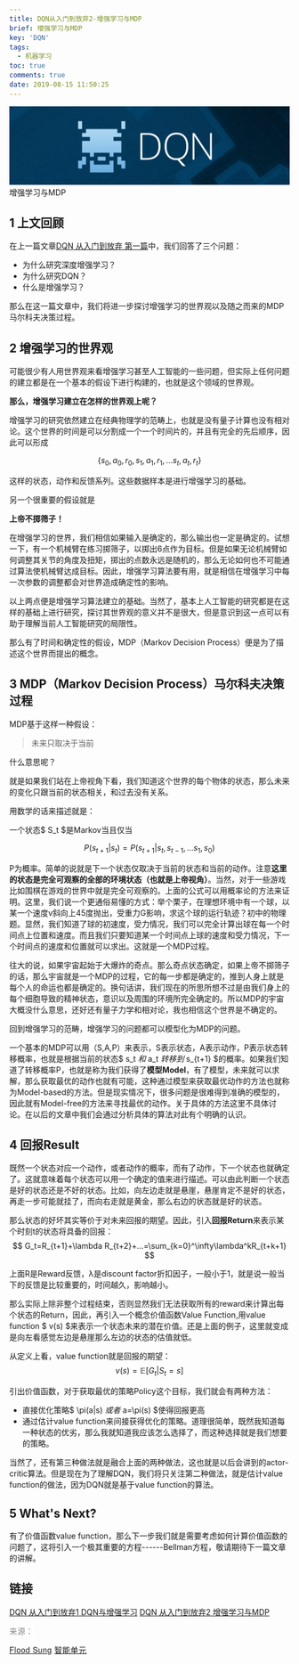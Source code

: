 ```yaml
---
title: DQN从入门到放弃2-增强学习与MDP
brief: 增强学习与MDP
key: 'DQN'
tags:
  - 机器学习
toc: true
comments: true
date: 2019-08-15 11:50:25
---
```


![](/pic/11/bg.jpg)
增强学习与MDP

<!-- more -->

## 1 上文回顾

在上一篇文章[DQN 从入门到放弃 第一篇](https://zhuanlan.zhihu.com/p/21262246?refer=intelligentunit)中，我们回答了三个问题：

*   为什么研究深度增强学习？
*   为什么研究DQN？
*   什么是增强学习？

那么在这一篇文章中，我们将进一步探讨增强学习的世界观以及随之而来的MDP马尔科夫决策过程。

## 2 增强学习的世界观

可能很少有人用世界观来看增强学习甚至人工智能的一些问题，但实际上任何问题的建立都是在一个基本的假设下进行构建的，也就是这个领域的世界观。

**那么，增强学习建立在怎样的世界观上呢？**

增强学习的研究依然建立在经典物理学的范畴上，也就是没有量子计算也没有相对论。这个世界的时间是可以分割成一个一个时间片的，并且有完全的先后顺序，因此可以形成

$$ \lbrace s_0,a_0,r_0,s_1,a_1,r_1,...s_t,a_t,r_t \rbrace $$

这样的状态，动作和反馈系列。这些数据样本是进行增强学习的基础。

另一个很重要的假设就是

**上帝不掷筛子！**

在增强学习的世界，我们相信如果输入是确定的，那么输出也一定是确定的。试想一下，有一个机械臂在练习掷筛子，以掷出6点作为目标。但是如果无论机械臂如何调整其关节的角度及扭矩，掷出的点数永远是随机的，那么无论如何也不可能通过算法使机械臂达成目标。因此，增强学习算法要有用，就是相信在增强学习中每一次参数的调整都会对世界造成确定性的影响。

以上两点便是增强学习算法建立的基础。当然了，基本上人工智能的研究都是在这样的基础上进行研究，探讨其世界观的意义并不是很大，但是意识到这一点可以有助于理解当前人工智能研究的局限性。

那么有了时间和确定性的假设，MDP（Markov Decision Process）便是为了描述这个世界而提出的概念。

## 3 MDP（Markov Decision Process）马尔科夫决策过程

MDP基于这样一种假设：
> 未来只取决于当前

什么意思呢？

就是如果我们站在上帝视角下看，我们知道这个世界的每个物体的状态，那么未来的变化只跟当前的状态相关，和过去没有关系。

用数学的话来描述就是：

一个状态$ S_t $是Markov当且仅当

$$ P(s_{t+1}|s_t)=P(s_{t+1}|s_t,s_{t-1},...s_1,s_0) $$

P为概率。简单的说就是下一个状态仅取决于当前的状态和当前的动作。注意**这里的状态是完全可观察的全部的环境状态（也就是上帝视角）**。当然，对于一些游戏比如围棋在游戏的世界中就是完全可观察的。上面的公式可以用概率论的方法来证明。这里，我们说一个更通俗易懂的方式：举个栗子，在理想环境中有一个球，以某一个速度v斜向上45度抛出，受重力G影响，求这个球的运行轨迹？初中的物理题。显然，我们知道了球的初速度，受力情况，我们可以完全计算出球在每一个时间点上位置和速度。而且我们只要知道某一个时间点上球的速度和受力情况，下一个时间点的速度和位置就可以求出。这就是一个MDP过程。

往大的说，如果宇宙起始于大爆炸的奇点。那么奇点状态确定，如果上帝不掷筛子的话，那么宇宙就是一个MDP的过程，它的每一步都是确定的，推到人身上就是每个人的命运也都是确定的。换句话讲，我们现在的所思所想不过是由我们身上的每个细胞导致的精神状态，意识以及周围的环境所完全确定的。所以MDP的宇宙大概没什么意思，还好还有量子力学和相对论，我也相信这个世界是不确定的。

回到增强学习的范畴，增强学习的问题都可以模型化为MDP的问题。

一个基本的MDP可以用（S,A,P）来表示，S表示状态，A表示动作，P表示状态转移概率，也就是根据当前的状态$ s_t $和$ a_t $转移到$ s_{t+1} $的概率。如果我们知道了转移概率P，也就是称为我们获得了**模型Model**，有了模型，未来就可以求解，那么获取最优的动作也就有可能，这种通过模型来获取最优动作的方法也就称为Model-based的方法。但是现实情况下，很多问题是很难得到准确的模型的，因此就有Model-free的方法来寻找最优的动作。关于具体的方法这里不具体讨论。在以后的文章中我们会通过分析具体的算法对此有个明确的认识。

## 4 回报Result

既然一个状态对应一个动作，或者动作的概率，而有了动作，下一个状态也就确定了。这就意味着每个状态可以用一个确定的值来进行描述。可以由此判断一个状态是好的状态还是不好的状态。比如，向左边走就是悬崖，悬崖肯定不是好的状态，再走一步可能就挂了，而向右走就是黄金，那么右边的状态就是好的状态。

那么状态的好坏其实等价于对未来回报的期望。因此，引入**回报Return**来表示某个时刻t的状态将具备的回报：
$$ G_t=R_{t+1}+\lambda R_{t+2}+...=\sum_{k=0}^\infty\lambda^kR_{t+k+1} $$

上面R是Reward反馈，λ是discount factor折扣因子，一般小于1，就是说一般当下的反馈是比较重要的，时间越久，影响越小。

那么实际上除非整个过程结束，否则显然我们无法获取所有的reward来计算出每个状态的Return，因此，再引入一个概念价值函数Value Function,用value function $ v(s) $来表示一个状态未来的潜在价值。还是上面的例子，这里就变成是向左看感觉左边是悬崖那么左边的状态的估值就低。

从定义上看，value function就是回报的期望：
$$ v(s)=\mathbb E[G_t|S_t=s] $$

引出价值函数，对于获取最优的策略Policy这个目标，我们就会有两种方法：

*   直接优化策略$ \pi(a|s) $或者$ a=\pi(s) $使得回报更高
*   通过估计value function来间接获得优化的策略。道理很简单，既然我知道每一种状态的优劣，那么我就知道我应该怎么选择了，而这种选择就是我们想要的策略。

当然了，还有第三种做法就是融合上面的两种做法，这也就是以后会讲到的actor-critic算法。但是现在为了理解DQN，我们将只关注第二种做法，就是估计value function的做法，因为DQN就是基于value function的算法。

## 5 What's Next?

有了价值函数value function，那么下一步我们就是需要考虑如何计算价值函数的问题了，这将引入一个极其重要的方程------Bellman方程，敬请期待下一篇文章的讲解。

## 链接
[DQN 从入门到放弃1 DQN与增强学习](https://zhuanlan.zhihu.com/p/21262246?refer=intelligentunit)
[DQN 从入门到放弃2 增强学习与MDP](https://zhuanlan.zhihu.com/p/21292697?refer=intelligentunit)

<span style="font-family: &quot;Helvetica Neue&quot;, Helvetica, &quot;Hiragino Sans GB&quot;, &quot;Microsoft YaHei&quot;, Arial, sans-serif;background-color: rgb(255, 255, 255);letter-spacing: 0.5px;font-size: 14px;color: rgb(136, 136, 136);">
来源：

[Flood Sung](https://www.zhihu.com/people/flood-sung/activities)
[智能单元](https://zhuanlan.zhihu.com/intelligentunit)

</span>



